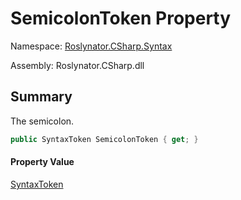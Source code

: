 # SemicolonToken Property

Namespace: [Roslynator.CSharp.Syntax](../../README.md)

Assembly: Roslynator\.CSharp\.dll

## Summary

The semicolon\.

```csharp
public SyntaxToken SemicolonToken { get; }
```

#### Property Value

[SyntaxToken](https://docs.microsoft.com/en-us/dotnet/api/microsoft.codeanalysis.syntaxtoken)


